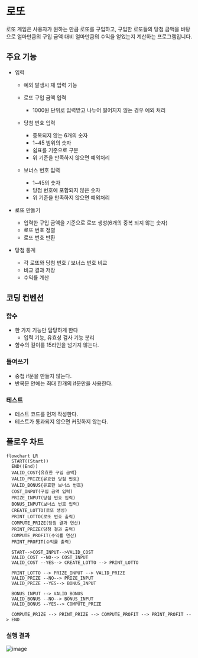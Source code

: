 # 로또

로또 게임은 사용자가 원하는 만큼 로또를 구입하고, 구입한 로또들의 당첨 금액을 바탕으로 얼마만큼의 구입 금액 대비 얼마만큼의 수익을 얻었는지 계산하는 프로그램입니다.

## 주요 기능

- 입력

  - 예외 발생시 재 입력 기능
  - 로또 구입 금액 입력
    - 1000원 단위로 입력받고 나누어 떨어지지 않는 경우 예외 처리
  - 당첨 번호 입력

    - 중복되지 않는 6개의 숫자
    - 1~45 범위의 숫자
    - 쉼표를 기준으로 구분
    - 위 기준을 만족하지 않으면 예외처리

  - 보너스 번호 입력
    - 1~45의 숫자
    - 당첨 번호에 포함되지 않은 숫자
    - 위 기준을 만족하지 않으면 예외처리

- 로또 만들기

  - 입력한 구입 금액을 기준으로 로또 생성(6개의 중복 되지 않는 숫자)
  - 로또 번호 정렬
  - 로또 번호 반환

- 당첨 통계
  - 각 로또와 당첨 번호 / 보너스 번호 비교
  - 비교 결과 저장
  - 수익률 계산

## 코딩 컨벤션

### 함수

- 한 가지 기능만 담당하게 한다
  - 입력 기능, 유효성 검사 기능 분리
- 함수의 길이를 15라인을 넘기지 않는다.

### 들여쓰기

- 중첩 if문을 만들지 않는다.
- 반복문 안에는 최대 한개의 if문만을 사용한다.

### 테스트

- 테스트 코드를 먼저 작성한다.
- 테스트가 통과되지 않으면 커밋하지 않는다.

## 플로우 차트

```mermaid
flowchart LR
  START((Start))
  END((End))
  VALID_COST{유효한 구입 금액}
  VALID_PRIZE{유효한 당첨 번호}
  VALID_BONUS{유효한 보너스 번호}
  COST_INPUT(구입 금액 입력)
  PRIZE_INPUT(당첨 번호 입력)
  BONUS_INPUT(보너스 번호 입력)
  CREATE_LOTTO(로또 생성)
  PRINT_LOTTO(로또 번호 출력)
  COMPUTE_PRIZE(당첨 결과 연산)
  PRINT_PRIZE(당첨 결과 출력)
  COMPUTE_PROFIT(수익률 연산)
  PRINT_PROFIT(수익률 출력)

  START-->COST_INPUT-->VALID_COST
  VALID_COST --NO--> COST_INPUT
  VALID_COST --YES--> CREATE_LOTTO --> PRINT_LOTTO

  PRINT_LOTTO --> PRIZE_INPUT --> VALID_PRIZE
  VALID_PRIZE --NO--> PRIZE_INPUT
  VALID_PRIZE --YES--> BONUS_INPUT

  BONUS_INPUT --> VALID_BONUS
  VALID_BONUS --NO--> BONUS_INPUT
  VALID_BONUS --YES--> COMPUTE_PRIZE

  COMPUTE_PRIZE --> PRINT_PRIZE --> COMPUTE_PROFIT --> PRINT_PROFIT --> END
```
### 실행 결과
![image](https://github.com/JungHun98/javascript-lotto-6/assets/97653343/7c06c7ac-c9a1-410b-b692-f3eff7d8a4dd)
